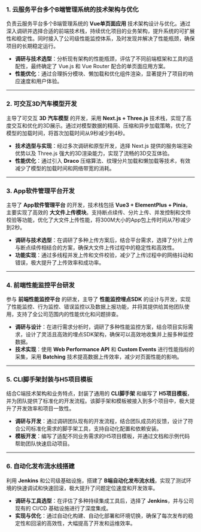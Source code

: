 <!-- ---
title: 项目总结
published: 2024-10-01
description: A simple example of a Markdown blog post.
tags: [面试, 前端, 前端项目]
category: 面试
draft: false
--- -->

### 1. **云服务平台多个B端管理系统的技术架构与优化**

负责云服务平台多个B端管理系统的 **Vue单页面应用** 技术架构设计与优化。通过深入调研并选择合适的前端技术栈，持续优化项目的业务架构，提升系统的可扩展性和稳定性。同时接入了公司级性能监控体系，及时发现并解决了性能瓶颈，确保项目的长期稳定运行。

- **调研与技术选型**：分析现有架构的性能瓶颈，评估了不同前端框架和工具的适配性，最终确定了 Vue.js 和 Vue Router 配合的单页面应用方案。
- **性能优化**：通过合理拆分模块、懒加载和优化组件渲染，显著提升了项目的响应速度和用户体验。

------

### 2. **可交互3D汽车模型开发**

主导了可交互 **3D 汽车模型** 的开发，采用 **Next.js + Three.js** 技术栈，实现了高度交互和优化的3D展示。通过对模型数据的精简、压缩和异步加载策略，优化了模型的加载时间，将首次加载时间从9秒减少到4秒。

- **技术选型与实现**：经过多次调研和原型开发，选择 Next.js 提供的服务端渲染优势以及 Three.js 强大的3D渲染能力，实现了流畅的3D交互体验。
- **性能优化**：通过引入 **Draco** 压缩算法、纹理分片加载和懒加载等技术，有效减少了模型的加载时间和网络带宽的消耗。

------

### 3. **App软件管理平台开发**

主导了 **App软件管理平台** 的开发，技术栈包括 **Vue3 + ElementPlus + Pinia**，主要实现了高效的 **大文件上传模块**。支持断点续传、分片上传、并发控制和文件校验等功能，优化了大文件上传性能，将300M大小的App包上传时间从7秒减少到2秒。

- **调研与技术选型**：在调研了多种上传方案后，结合平台需求，选择了分片上传与断点续传相结合的方案，确保大文件上传过程中的稳定性和高效性。
- **功能实现**：通过多线程并发上传和文件校验，减少了上传过程中的网络抖动和错误，极大提升了上传效率和成功率。

------

### 4. **前端性能监控平台研发**

参与 **前端性能监控平台** 的研发，主导了 **性能监控埋点SDK** 的设计与开发，实现了性能监控、行为监控、错误监控以及数据上报功能，并将其提供给其他团队使用，支持了全公司范围内的性能优化和问题排查。

- **调研与设计**：在进行需求分析时，调研了多种性能监控方案，结合项目实际需求，设计了灵活且高效的埋点SDK架构，确保可以高效地收集并上报多种监控数据。
- **技术实现**：使用 **Web Performance API** 和 **Custom Events** 进行性能指标的采集，采用 **Batching** 技术提高数据上传效率，减少对页面性能的影响。

------

### 5. **CLI脚手架封装与H5项目模板**

结合C端技术架构和业务特点，封装了通用的 **CLI脚手架** 和编写了 **H5项目模板**，并为团队提供了标准化的开发流程。该脚手架和模板被接入到多个项目中，极大提升了开发效率和项目一致性。

- **调研与开发**：通过调研团队现有的开发流程，结合团队成员的反馈，设计了符合公司标准化需求的脚手架工具，支持自动化配置和依赖安装。
- **模板开发**：编写了适配不同业务需求的H5项目模板，并通过文档和示例代码帮助团队快速启动项目。

------

### 6. **自动化发布流水线搭建**

利用 **Jenkins** 和公司级基础设施，搭建了 **B端自动化发布流水线**，实现了测试环境的快速调试和快速回滚，极大提升了问题定位速度和开发效率。

- **调研与工具选型**：在评估了多种持续集成工具后，选择了 **Jenkins**，并与公司现有的 CI/CD 基础设施进行了深度集成。
- **实现与优化**：通过自动化构建、自动化部署和环境切换，确保了每次发布的稳定性和回滚的高效性，大幅提高了开发和运维效率。
